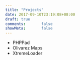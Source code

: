 ```yaml
---
title: "Projects"
date: 2017-09-10T23:19:08+08:00
draft: true
comments:       false
showMeta:       false
---
```


- PHPPad
- Olivarez Maps
- XtremeLoader